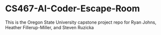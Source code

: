 # CS467-AI-Coder-Escape-Room
This is the Oregon State University capstone project repo for Ryan Johns, Heather Fillerup-Miller, and Steven Ruzicka
